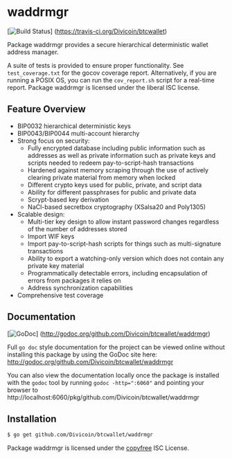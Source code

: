 waddrmgr
========

[![Build Status](https://travis-ci.org/Divicoin/btcwallet.png?branch=master)]
(https://travis-ci.org/Divicoin/btcwallet)

Package waddrmgr provides a secure hierarchical deterministic wallet address
manager.

A suite of tests is provided to ensure proper functionality.  See
`test_coverage.txt` for the gocov coverage report.  Alternatively, if you are
running a POSIX OS, you can run the `cov_report.sh` script for a real-time
report.  Package waddrmgr is licensed under the liberal ISC license.

## Feature Overview

- BIP0032 hierarchical deterministic keys
- BIP0043/BIP0044 multi-account hierarchy
- Strong focus on security:
  - Fully encrypted database including public information such as addresses as
    well as private information such as private keys and scripts needed to
    redeem pay-to-script-hash transactions
  - Hardened against memory scraping through the use of actively clearing
    private material from memory when locked
  - Different crypto keys used for public, private, and script data
  - Ability for different passphrases for public and private data
  - Scrypt-based key derivation
  - NaCl-based secretbox cryptography (XSalsa20 and Poly1305)
- Scalable design:
  - Multi-tier key design to allow instant password changes regardless of the
    number of addresses stored
  - Import WIF keys
  - Import pay-to-script-hash scripts for things such as multi-signature
    transactions
  - Ability to export a watching-only version which does not contain any private
    key material
  - Programmatically detectable errors, including encapsulation of errors from
    packages it relies on
  - Address synchronization capabilities
- Comprehensive test coverage

## Documentation

[![GoDoc](https://godoc.org/github.com/Divicoin/btcwallet/waddrmgr?status.png)]
(http://godoc.org/github.com/Divicoin/btcwallet/waddrmgr)

Full `go doc` style documentation for the project can be viewed online without
installing this package by using the GoDoc site here:
http://godoc.org/github.com/Divicoin/btcwallet/waddrmgr

You can also view the documentation locally once the package is installed with
the `godoc` tool by running `godoc -http=":6060"` and pointing your browser to
http://localhost:6060/pkg/github.com/Divicoin/btcwallet/waddrmgr

## Installation

```bash
$ go get github.com/Divicoin/btcwallet/waddrmgr
```

Package waddrmgr is licensed under the [copyfree](http://copyfree.org) ISC
License.
